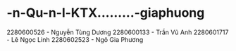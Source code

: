 # -n-Qu-n-l-KTX.........-giaphuong

2280600526 - Nguyễn Tùng Dương
2280600133 - Trần Vũ Anh
2280601717 - Lê Ngọc Linh
2280602523 - Ngô Gia Phương
